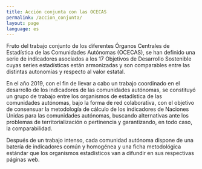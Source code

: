 ```yaml
---
title: Acción conjunta con las OCECAS
permalink: /accion_conjunta/
layout: page
language: es
---
```


Fruto del trabajo conjunto de los diferentes Órganos Centrales de Estadística de las Comunidades Autónomas (OCECAS), se han definido una serie de indicadores asociados 
a los 17 Objetivos de Desarrollo Sostenible cuyas series estadísticas están armonizadas y son comparables entre las distintas autonomías y respecto al valor estatal. 

En el año 2019, con el fin de llevar a cabo un trabajo coordinado en el desarrollo de los indicadores de las comunidades autónomas, se constituyó un grupo de trabajo 
entre los organismos de estadística de las comunidades autónomas, bajo la forma de red colaborativa, con el objetivo de consensuar la metodología de cálculo de los indicadores 
de Naciones Unidas para las comunidades autónomas, buscando alternativas ante los problemas de territorialización o pertinencia y garantizando, en todo caso, la comparabilidad. 

Después de un trabajo intenso, cada comunidad autónoma dispone de una batería de indicadores común y homogénea y una ficha metodológica estándar que los organismos estadísticos 
van a difundir en sus respectivas páginas web. 

